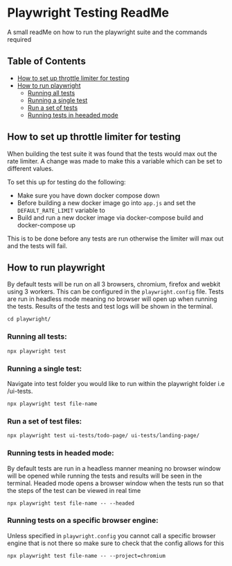 # Playwright Testing ReadMe

A small readMe on how to run the playwright suite and the commands required

## Table of Contents

* [How to set up throttle limiter for testing](#Throttler-Setup)  
* [How to run playwright](#Running-Playwright)
    * [Running all tests](#running-all-tests)  
    * [Running a single test](#running-a-single-test)
    * [Run a set of tests](#run-a-set-of-test-files)  
    * [Running tests in heeaded mode](#running-tests-in-headed-mode)


## How to set up throttle limiter for testing

When building the test suite it was found that the tests would max out the rate limiter. A change was made to make this a variable which can be set to different values. 

To set this up for testing do the following:

* Make sure you have down docker compose down 
* Before building a new docker image go into `app.js` and set the `DEFAULT_RATE_LIMIT` variable to 
* Build and run a new docker image via docker-compose build and docker-compose up

This is to be done before any tests are run otherwise the limiter will max out and the tests will fail.

## How to run playwright

By default tests will be run on all 3 browsers, chromium, firefox and webkit using 3 workers. This can be configured in the `playwright.config` file. Tests are run in headless mode meaning no browser will open up when running the tests. Results of the tests and test logs will be shown in the terminal.

```
cd playwright/
```

### Running all tests:

```
npx playwright test
```

### Running a single test:

Navigate into test folder you would like to run within the playwright folder i.e /ui-tests.
```
npx playwright test file-name
```

### Run a set of test files:

```
npx playwright test ui-tests/todo-page/ ui-tests/landing-page/
```

### Running tests in headed mode:

By default tests are run in a headless manner meaning no browser window will be opened while running the tests and results will be seen in the terminal. Headed mode opens a browser window when the tests run so that the steps of the test can be viewed in real time
```
npx playwright test file-name -- --headed
```

### Running tests on a specific browser engine:

Unless specified in `playwright.config` you cannot call a specific browser engine that is not there so make sure to check that the config allows for this

```
npx playwright test file-name -- --project=chromium
```